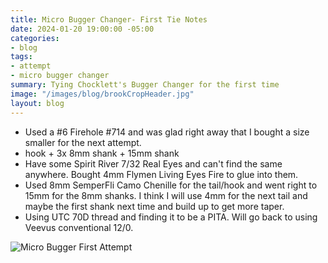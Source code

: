 ```yaml
---
title: Micro Bugger Changer- First Tie Notes
date: 2024-01-20 19:00:00 -05:00
categories:
- blog
tags:
- attempt
- micro bugger changer
summary: Tying Chocklett's Bugger Changer for the first time
image: "/images/blog/brookCropHeader.jpg"
layout: blog
---
```


* Used a #6 Firehole #714 and was glad right away that I bought a size smaller for the next attempt.
* hook + 3x 8mm shank + 15mm shank
* Have some Spirit River 7/32 Real Eyes and can't find the same anywhere.  Bought 4mm Flymen Living Eyes Fire to glue into them.
* Used 8mm SemperFli Camo Chenille for the tail/hook and went right to 15mm for the 8mm shanks.  I think I will use 4mm for the next tail and maybe the first shank next time and build up to get more taper.
* Using UTC 70D thread and finding it to be a PITA.  Will go back to using Veevus conventional 12/0.

![Micro Bugger First Attempt](https://effectiveflybox.github.io/images/posts/01212024-microBuggerChangerAttempt01.jpg "Micro Bugger Changer")